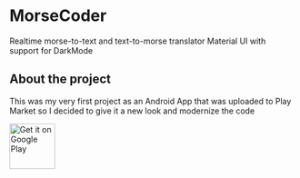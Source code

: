 # MorseCoder
Realtime morse-to-text and text-to-morse translator
Material UI with support for DarkMode

## About the project
This was my very first project as an Android App that was uploaded to Play Market so I decided to give it a new look and modernize the code

<a href='https://play.google.com/store/apps/details?id=com.programming.monk.morsecodetranslator'><img alt='Get it on Google Play' src='https://play.google.com/intl/en_us/badges/images/generic/en_badge_web_generic.png' height='80px'/></a>
